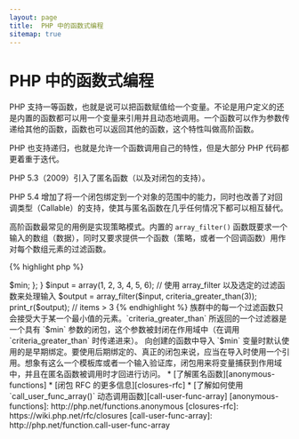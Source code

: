 ```yaml
---
layout: page
title:  PHP 中的函数式编程
sitemap: true
---
```


# PHP 中的函数式编程

PHP 支持一等函数，也就是说可以把函数赋值给一个变量。不论是用户定义的还是内置的函数都可以用一个变量来引用并且动态地调用。一个函数可以作为参数传递给其他的函数，函数也可以返回其他的函数，这个特性叫做高阶函数。

PHP 也支持递归，也就是允许一个函数调用自己的特性，但是大部分 PHP 代码都更着重于迭代。

PHP 5.3（2009）引入了匿名函数（以及对闭包的支持）。

PHP 5.4 增加了将一个闭包绑定到一个对象的范围中的能力，同时也改善了对回调类型（Callable）的支持，使其与匿名函数在几乎任何情况下都可以相互替代。

高阶函数最常见的用例是实现策略模式。内置的 `array_filter()` 函数既要求一个输入的数组（数据），同时又要求提供一个函数（策略，或者一个回调函数）用作对每个数组元素的过滤函数。

{% highlight php %}
<?php
$input = array(1, 2, 3, 4, 5, 6);

// 建立一个匿名函数并赋值给一个变量
$filter_even = function($item) {
    return ($item % 2) == 0;
};

// 内置的 array_filter 函数接受数据和函数
$output = array_filter($input, $filter_even);

// 函数不一定要赋值给变量，这样也是可以的：
$output = array_filter($input, function($item) {
    return ($item % 2) == 0;
});

print_r($output);
{% endhighlight %}

闭包是一个不需要使用任何全局变量就可以访问从外部作用域导入的变量的匿名函数。理论上来讲，闭包是一个函数，伴随着一些在定义闭包时由环境封闭（例如固定）起来的参数。闭包可以以一种干净的方式来处理变量的作用域。

接下来的例子中，我们使用闭包定义了一个为 `array_filter()` 返回一个过滤器的函数，这个过滤器使用一个过滤器函数族群产生。

{% highlight php %}
<?php
/**
 * 建立一个匿名过滤函数，接受大于 $min 的元素
 *
 * 从一个「大于 n」的过滤函数族群中返回一个过滤器
 */
function criteria_greater_than($min)
{
    return function($item) use ($min) {
        return $item > $min;
    };
}

$input = array(1, 2, 3, 4, 5, 6);

// 使用 array_filter 以及选定的过滤函数来处理输入
$output = array_filter($input, criteria_greater_than(3));

print_r($output); // items > 3
{% endhighlight %}

族群中的每一个过滤函数只会接受大于某一个最小值的元素。`criteria_greater_than` 所返回的一个过滤器是一个具有 `$min` 参数的闭包，这个参数被封闭在作用域中（在调用 `criteria_greater_than` 时传递进来）。

向创建的函数中导入 `$min` 变量时默认使用的是早期绑定。要使用后期绑定的、真正的闭包来说，应当在导入时使用一个引用。想象有这么一个模板库或者一个输入验证库，闭包用来将变量捕获到作用域中，并且在匿名函数被调用时才回进行访问。

* [了解匿名函数][anonymous-functions]
* [闭包 RFC 的更多信息][closures-rfc]
* [了解如何使用 `call_user_func_array()` 动态调用函数][call-user-func-array]


[anonymous-functions]: http://php.net/functions.anonymous
[closures-rfc]: https://wiki.php.net/rfc/closures
[call-user-func-array]: http://php.net/function.call-user-func-array
